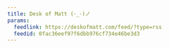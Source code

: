 ```yaml
---
title: Desk of Matt (･_･)ノ
params:
  feedlink: https://deskofmatt.com/feed/?type=rss
  feedid: 0fac36eef97f6dbb976cf734e46be3d3
---
```

